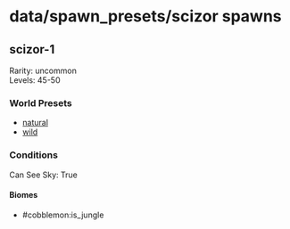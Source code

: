 # data/spawn_presets/scizor spawns  
  
## scizor-1  
Rarity: uncommon  
Levels: 45-50  
  
### World Presets  
* [natural](/data/world_presets/natural.md)  
* [wild](/data/world_presets/wild.md)  
  
### Conditions  
Can See Sky: True  
  
#### Biomes  
  * #cobblemon:is_jungle
  
